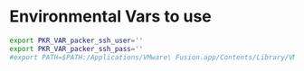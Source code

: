 # Environmental Vars to use 
```bash
export PKR_VAR_packer_ssh_user=''
export PKR_VAR_packer_ssh_pass=''
#export PATH=$PATH:/Applications/VMware\ Fusion.app/Contents/Library/VMware\ OVF\ Tool/
```

